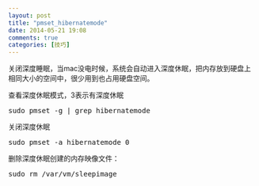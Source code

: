 ```yaml
---
layout: post
title: "pmset_hibernatemode"
date: 2014-05-21 19:08
comments: true
categories: [技巧]
---
```


关闭深度睡眠，当mac没电时候，系统会自动进入深度休眠，把内存放到硬盘上相同大小的空间中，很少用到也占用硬盘空间。

查看深度休眠模式，3表示有深度休眠
<pre>
sudo pmset -g | grep hibernatemode
</pre>

关闭深度休眠
<pre>
sudo pmset -a hibernatemode 0
</pre>

删除深度休眠创建的内存映像文件：
<pre>
sudo rm /var/vm/sleepimage
</pre>
